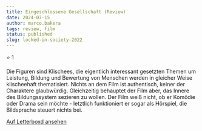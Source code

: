 ```yaml
---
title: Eingeschlossene Gesellschaft (Review)
date: 2024-07-15
author: marco.bakera
tags: review, film
status: published
slug: locked-in-society-2022
---
```


⭐ 1

Die Figuren sind Klischees, die eigentlich interessant gesetzten Themen um Leistung, Bildung und Bewertung von Menschen werden in gleicher Weise klischeehaft thematisiert. Nichts an dem Film ist authentisch, keiner der Charaktere glaubwürdig. Gleichzeitig behauptet der Film aber, das Innere des Bildungssystem sezieren zu wollen. Der Film weiß nicht, ob er Komödie oder Drama sein möchte - letztlich funktioniert er sogar als Hörspiel, die Bildsprache steuert nichts bei.

[Auf Letterboxd ansehen](https://boxd.it/6SKAvl)

